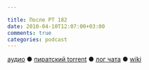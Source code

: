 ```yaml
---

title: После РТ 182
date: 2010-04-10T12:07:00+03:00
comments: true
categories: podcast
---
```

[аудио](http://cdn.radio-t.com/rt182post.mp3) ● [пиратский torrent](http://pirates.radio-t.com/torrents/rt182post.mp3.torrent) ● [лог чата](http://chat.radio-t.com/logs/radio-t-182.html) ● [wiki](http://wiki.radio-t.com/%D0%9F%D0%BE%D1%81%D0%BB%D0%B5_%D0%A0%D0%A2_182)<audio src="http://cdn.radio-t.com/rt182post.mp3" preload="none">
